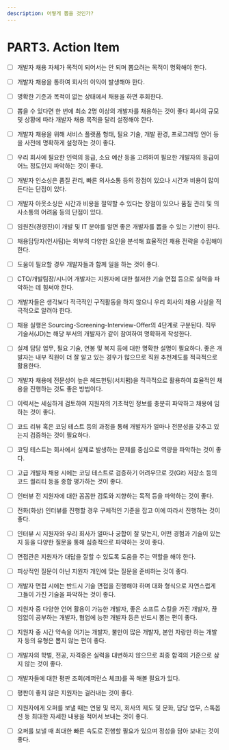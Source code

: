 ```yaml
---
description: 어떻게 뽑을 것인가?
---
```


# PART3. Action Item

* [ ] 개발자 채용 자체가 목적이 되어서는 안 되며 뽑으려는 목적이 명확해야 한다. 
* [ ] 개발자 채용을 통하여 회사의 이익이 발생해야 한다. 
* [ ] 명확한 기준과 목적이 없는 상태에서 채용을 하면 후회한다. 
* [ ] 뽑을 수 있다면 한 번에 최소 2명 이상의 개발자를 채용하는 것이 좋다 회사의 규모 및 상황에 따라 개발자 채용 목적을 달리 설정해야 한다. 
* [ ] 개발자 채용을 위해 서비스 플랫폼 형태, 필요 기술, 개발 환경, 프로그래밍 언어 등을 사전에 명확하게 설정하는 것이 좋다. 
* [ ] 우리 회사에 필요한 인력의 등급, 소요 예산 등을 고려하여 필요한 개발자의 등급이 어느 정도인지 파악하는 것이 좋다. 
* [ ] 개발자 인소싱은 품질 관리, 빠른 의사소통 등의 장점이 있으나 시간과 비용이 많이 든다는 단점이 있다. 
* [ ] 개발자 아웃소싱은 시간과 비용을 절약할 수 있다는 장점이 있으나 품질 관리 및 의사소통의 어려움 등의 단점이 있다. 
* [ ] 임원진\(경영진\)이 개발 및 IT 분야를 알면 좋은 개발자를 뽑을 수 있는 기반이 된다. 
* [ ] 채용담당자\(인사팀\)는 외부의 다양한 요인을 분석해 효율적인 채용 전략을 수립해야 한다. 
* [ ] 도움이 필요할 경우 개발자들과 함께 일을 하는 것이 좋다. 
* [ ] CTO/개발팀장/시니어 개발자는 지원자에 대한 철저한 기술 면접 등으로 실력을 파악하는 데 힘써야 한다. 
* [ ] 개발자들은 생각보다 적극적인 구직활동을 하지 않으니 우리 회사의 채용 사실을 적극적으로 알려야 한다. 
* [ ] 채용 실행은 Sourcing-Screening-Interview-Offer의 4단계로 구분된다. 직무 기술서\(JD\)는 해당 부서의 개발자가 같이 참여하여 명확하게 작성한다. 
* [ ] 실제 담당 업무, 필요 기술, 연봉 및 복지 등에 대한 명확한 설명이 필요하다. 좋은 개발자는 내부 직원이 더 잘 알고 있는 경우가 많으므로 직원 추천제도를 적극적으로 활용한다. 
* [ ] 개발자 채용에 전문성이 높은 헤드헌팅\(서치펌\)을 적극적으로 활용하여 효율적인 채용을 진행하는 것도 좋은 방법이다. 
* [ ] 이력서는 세심하게 검토하여 지원자의 기초적인 정보를 충분히 파악하고 채용에 임하는 것이 좋다. 
* [ ] 코드 리뷰 혹은 코딩 테스트 등의 과정을 통해 개발자가 얼마나 전문성을 갖추고 있는지 검증하는 것이 필요하다. 
* [ ] 코딩 테스트는 회사에서 실제로 발생하는 문제를 중심으로 역량을 파악하는 것이 좋다. 
* [ ] 고급 개발자 채용 시에는 코딩 테스트로 검증하기 어려우므로 깃\(Git\) 저장소 등의 코드 퀄리티 등을 종합 평가하는 것이 좋다. 
* [ ] 인터뷰 전 지원자에 대한 꼼꼼한 검토와 지향하는 목적 등을 파악하는 것이 좋다. 
* [ ] 전화\(화상\) 인터뷰를 진행할 경우 구체적인 기준을 잡고 이에 따라서 진행하는 것이 좋다. 
* [ ] 인터뷰 시 지원자와 우리 회사가 얼마나 궁합이 잘 맞는지, 어떤 경험과 기술이 있는지 등을 다양한 질문을 통해 심층적으로 파악하는 것이 좋다. 
* [ ] 면접관은 지원자가 대답을 잘할 수 있도록 도움을 주는 역할을 해야 한다. 
* [ ] 피상적인 질문이 아닌 지원자 개인에 맞는 질문을 준비하는 것이 좋다. 
* [ ] 개발자 면접 시에는 반드시 기술 면접을 진행해야 하며 대화 형식으로 자연스럽게 그들이 가진 기술을 파악하는 것이 좋다. 
* [ ] 지원자 중 다양한 언어 활용이 가능한 개발자, 좋은 소프트 스킬을 가진 개발자, 끊임없이 공부하는 개발자, 협업에 능한 개발자 등은 반드시 뽑는 편이 좋다. 
* [ ] 지원자 중 시간 약속을 어기는 개발자, 불만이 많은 개발자, 본인 자랑만 하는 개발자 등의 유형은 뽑지 않는 편이 좋다. 
* [ ] 개발자의 학벌, 전공, 자격증은 실력을 대변하지 않으므로 최종 합격의 기준으로 삼지 않는 것이 좋다. 
* [ ] 개발자들에 대한 평판 조회\(레퍼런스 체크\)를 꼭 해볼 필요가 있다. 
* [ ] 평판이 좋지 않은 지원자는 걸러내는 것이 좋다. 
* [ ] 지원자에게 오퍼를 보낼 때는 연봉 및 복지, 회사의 제도 및 문화, 담당 업무, 스톡옵션 등 최대한 자세한 내용을 적어서 보내는 것이 좋다. 
* [ ] 오퍼를 보낼 때 최대한 빠른 속도로 진행할 필요가 있으며 정성을 담아 보내는 것이 좋다.

